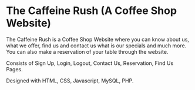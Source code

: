 # The Caffeine Rush (A Coffee Shop Website)

The Caffeine Rush is a Coffee Shop Website where you can know about us, what we offer, find us and contact us what is our specials and much more. You can also make a reservation of your table through the website.

Consists of Sign Up, Login, Logout, Contact Us, Reservation, Find Us Pages.

Designed with HTML, CSS, Javascript, MySQL, PHP.
